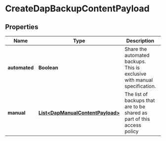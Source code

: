 

# CreateDapBackupContentPayload


## Properties

Name | Type | Description | Notes
------------ | ------------- | ------------- | -------------
**automated** | **Boolean** | Share the automated backups. This is exclusive with manual specification. |  [optional]
**manual** | [**List&lt;DapManualContentPayload&gt;**](DapManualContentPayload.md) | The list of backups that are to be shared as part of this access policy |  [optional]




